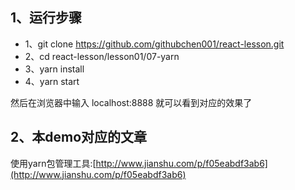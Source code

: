 ##  1、运行步骤
* 1、git clone https://github.com/githubchen001/react-lesson.git
* 2、cd react-lesson/lesson01/07-yarn
* 3、yarn install
* 4、yarn start

然后在浏览器中输入 localhost:8888 就可以看到对应的效果了









## 2、本demo对应的文章

使用yarn包管理工具:[http://www.jianshu.com/p/f05eabdf3ab6](http://www.jianshu.com/p/f05eabdf3ab6)
